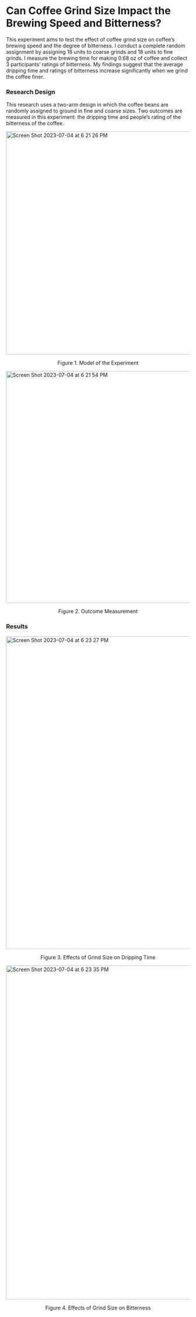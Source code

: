 # Can Coffee Grind Size Impact the Brewing Speed and Bitterness?
This experiment aims to test the effect of coffee grind size on coffee’s brewing speed and the degree of bitterness. I conduct a complete random assignment by assigning 18 units to coarse grinds and 18 units to fine grinds. I measure the brewing time for making 0.68 oz of coffee and collect 3 participants’ ratings of bitterness. My findings suggest that the average dripping time and ratings of bitterness increase significantly when we grind the coffee finer.

### Research Design
This research uses a two-arm design in which the coffee beans are randomly assigned to ground in fine and coarse sizes. Two outcomes are measured in this experiment: the dripping time and
people’s rating of the bitterness of the coffee.

<img width="610" alt="Screen Shot 2023-07-04 at 6 21 26 PM" src="https://github.com/alisa0705/Coffee-Experiment-Causal-Inference/assets/89174034/b0acec85-7c7b-4228-a0ba-89fbfeba9c2e">

<p align="center">Figure 1. Model of the Experiment</p>



<img width="634" alt="Screen Shot 2023-07-04 at 6 21 54 PM" src="https://github.com/alisa0705/Coffee-Experiment-Causal-Inference/assets/89174034/fb73b36f-9065-49f8-a844-ae68d2d25b9a">

<p align="center">Figure 2. Outcome Measurement</p>



### Results
<img width="855" alt="Screen Shot 2023-07-04 at 6 23 27 PM" src="https://github.com/alisa0705/Coffee-Experiment-Causal-Inference/assets/89174034/b08d708c-aef5-401b-8125-1af692ccec71">

<p align="center">Figure 3. Effects of Grind Size on Dripping Time</p>



<img width="913" alt="Screen Shot 2023-07-04 at 6 23 35 PM" src="https://github.com/alisa0705/Coffee-Experiment-Causal-Inference/assets/89174034/6200c484-07d0-4363-8706-b0b7343980a8">

<p align="center">Figure 4. Effects of Grind Size on Bitterness</p>



